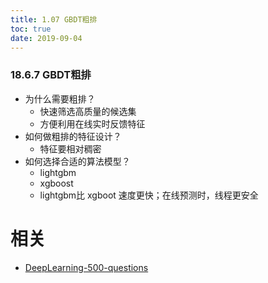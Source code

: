 ```yaml
---
title: 1.07 GBDT粗排
toc: true
date: 2019-09-04
---
```


### 18.6.7 GBDT粗排

- 为什么需要粗排？
  - 快速筛选高质量的候选集
  - 方便利用在线实时反馈特征
- 如何做粗排的特征设计？
  - 特征要相对稠密
- 如何选择合适的算法模型？
  - lightgbm
  - xgboost
  - lightgbm比 xgboot 速度更快；在线预测时，线程更安全





# 相关

- [DeepLearning-500-questions](https://github.com/scutan90/DeepLearning-500-questions)
